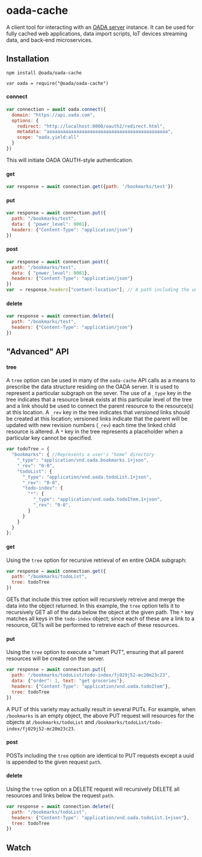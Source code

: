 # oada-cache

A client tool for interacting with an [OADA server](https://www.github.com/OADA/oada-srvc-docker/) instance. It can be used for fully cached web applications, data import scripts, IoT devices streaming data, and back-end microservices.

## Installation
`npm install @oada/oada-cache`

`var oada = require("@oada/oada-cache")`


#### connect
```javascript
var connection = await oada.connect({
  domain: "https://api.oada.com",
  options: {
    redirect: "http://localhost:8000/oauth2/redirect.html",
    metadata: "aaaaaaaaaaaaaaaaaaaaaaaaaaaaaaaaaaaaaaaaaaaaa",
    scope: "oada.yield:all"
  }
})
```
This will initiate OADA OAUTH-style authentication.

#### get
```javascript
var response = await connection.get({path: '/bookmarks/test'})
```

#### put
```javascript
var response = await connection.put({
  path: "/bookmarks/test",
  data: { "power_level": 9001},
  headers: {"Content-Type": "application/json"}
})

```
#### post
```javascript
var response = await connection.post({
  path: "/bookmarks/test",
  data: { "power_level": 9001},
  headers: {"Content-Type": "application/json"}
})
var  = response.headers["content-location"]; // A path including the uuid created

```
#### delete
```javascript
var response = await connection.delete({
  path: "/bookmarks/test",
  headers: {"Content-Type": "application/json"}
})
```

## "Advanced" API
#### tree
A `tree` option can be used in many of the `oada-cache` API calls as a means to prescribe the data structure residing on the OADA server. It is used to represent a particular subgraph on the sever. The use of a `_type` key in the tree indicates that a resource break exists at this particular level of the tree and a link should be used to connect the parent resource to the resource(s) at this location. A `_rev` key in the tree indicates that _versioned_ links should be created at this location; versioned links indicate that the parent will be updated with new revision numbers (`_rev`) each time the linked child resource is altered. A `*` key in the tree represents a placeholder when a particular key cannot be specified.

```javascript
var todoTree = {
  "bookmarks": { //Represents a user's "home" directory
    "_type": "application/vnd.oada.bookmarks.1+json",
    "_rev": "0-0",
    "todoList": {
      "_type": "application/vnd.oada.todoList.1+json",
      "_rev": "0-0",
      "todo-index": {
        "*": {
          "_type": "application/vnd.oada.todoItem.1+json",
      	  "_rev": "0-0",
        }
      }
    }
  }
};
```


#### get
Using the `tree` option for recursive retrieval of en entire OADA subgraph:
```javascript
var response = await connection.get({
  path: "/bookmarks/todoList",
  tree: todoTree
})
```
GETs that include this tree option will recursively retreive and merge the data into the object returned. In this example, the `tree` option tells it to recursively GET all of the data below the object at the given path. The `*` key matches all keys in the `todo-index` object; since each of these are a link to a resource, GETs will be performed to retreive each of these resources.


#### put
Using the `tree` option to execute a "smart PUT", ensuring that all parent resources will be created on the server.
```javascript
var response = await connection.put({
  path: "/bookmarks/todoList/todo-index/fj029j52-mc20m23c23",
  data: {"order": 1, text: "get groceries"},
  headers: {"Content-Type": "application/vnd.oada.todoItem"},
  tree: todoTree
})
```
A PUT of this variety may actually result in several PUTs. For example, when `/bookmarks` is an empty object, the above PUT request will resources for the objects at `/bookmarks/todoList` and `/bookmarks/todoList/todo-index/fj029j52-mc20m23c23`.

#### post
POSTs including the `tree` option are identical to PUT requests except a uuid is appended to the given request `path`.

#### delete
Using the `tree` option on a DELETE request will recursively DELETE all resources and links below the request `path`.
```javascript
var response = await connection.delete({
  path: "/bookmarks/todoList",
  headers: {"Content-Type": "application/vnd.oada.todoList.1+json"},
  tree: todoTree
})
```

## Watch



